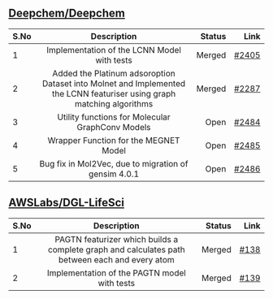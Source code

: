 ## [Deepchem/Deepchem](https://github.com/deepchem/deepchem)

| S.No| Description   | Status | Link |
| ----|:-------------:| ------:| ---:|
| 1   | Implementation of the LCNN Model with tests | Merged | [#2405](https://github.com/deepchem/deepchem/pull/2405)|
| 2   | Added the Platinum adsoroption Dataset into Molnet and Implemented the LCNN featuriser using graph matching algorithms     | Merged | [#2287](https://github.com/deepchem/deepchem/pull/2287)|
| 3   | Utility functions for Molecular GraphConv Models | Open | [#2484](https://github.com/deepchem/deepchem/pull/2484)|
| 4   | Wrapper Function for the MEGNET Model | Open | [#2485](https://github.com/deepchem/deepchem/pull/2485)|
| 5   | Bug fix in Mol2Vec, due to migration of gensim 4.0.1 | Open | [#2486](https://github.com/deepchem/deepchem/pull/2486)|




## [AWSLabs/DGL-LifeSci](https://github.com/awslabs/dgl-lifesci)

| S.No| Description   | Status | Link |
| ----|:-------------:| ------:| ---:|
| 1   | PAGTN featurizer which builds a complete graph and calculates path between each and every atom | Merged | [#138](https://github.com/awslabs/dgl-lifesci/pull/138)|
| 2   | Implementation of the PAGTN model with tests   | Merged | [#139](https://github.com/awslabs/dgl-lifesci/pull/139)|

